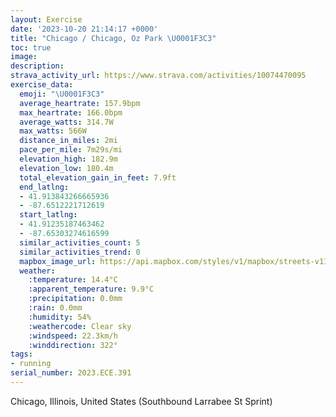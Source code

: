 ```yaml
---
layout: Exercise
date: '2023-10-20 21:14:17 +0000'
title: "Chicago / Chicago, Oz Park \U0001F3C3"
toc: true
image:
description:
strava_activity_url: https://www.strava.com/activities/10074470095
exercise_data:
  emoji: "\U0001F3C3"
  average_heartrate: 157.9bpm
  max_heartrate: 166.0bpm
  average_watts: 314.7W
  max_watts: 566W
  distance_in_miles: 2mi
  pace_per_mile: 7m29s/mi
  elevation_high: 182.9m
  elevation_low: 180.4m
  total_elevation_gain_in_feet: 7.9ft
  end_latlng:
  - 41.913843266665936
  - -87.6512221712619
  start_latlng:
  - 41.91235187463462
  - -87.65303274616599
  similar_activities_count: 5
  similar_activities_trend: 0
  mapbox_image_url: https://api.mapbox.com/styles/v1/mapbox/streets-v11/static/path-5+787af2-1.0(uhy~F%60m~uOCcBCWEKOImKNe%40B%7DFFg%40A_AOMEEIA%5B%3FkFCgC%3FQEIK%3FAGG_FCYIMcBCeE%40a%40D_%40PK%40u%40%3FaAGUDo%40T_A%40MAOEU%5BEUAQBgAEw%40C%7DL%40WHUZ%5DHC%60%40BdB%3FtAG%5CBRFJRBR%3FvAAdAHdBBrAJbAJRR%3FZGtAKjDIP%40%60%40PN%40hDMxKOrDCd%40%40RBHFDTCfAH~O),pin-s-s+e5b22e(-87.65153,41.91387),pin-s-f+89ae00(-87.64930000000001,41.91387)/auto/800x800?access_token=pk.eyJ1Ijoiam9zaGJlY2ttYW4iLCJhIjoiY205eWR2aDd1MWZ6djJrbXc4a3M0bWZleiJ9.XiG9OWkNcZk2QzjJbxLB4A
  weather:
    :temperature: 14.4°C
    :apparent_temperature: 9.9°C
    :precipitation: 0.0mm
    :rain: 0.0mm
    :humidity: 54%
    :weathercode: Clear sky
    :windspeed: 22.3km/h
    :winddirection: 322°
tags:
- running
serial_number: 2023.ECE.391
---
```

Chicago, Illinois, United States (Southbound Larrabee St Sprint)
